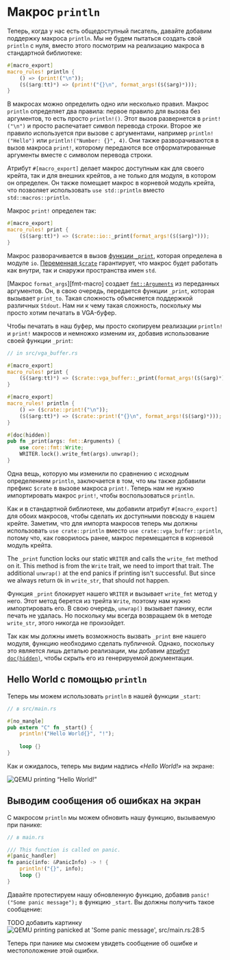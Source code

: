 # Макрос `println`

Теперь, когда у нас есть общедоступный писатель, давайте добавим поддержку макроса `println`. Мы не будем пытаться создать свой `println` с нуля, вместо этого посмотрим на реализацию макроса в стандартной библиотеке:

[macro syntax]: https://doc.rust-lang.org/nightly/book/ch19-06-macros.html#declarative-macros-with-macro_rules-for-general-metaprogramming
[`println!` macro]: https://doc.rust-lang.org/nightly/std/macro.println!.html

```rust
#[macro_export]
macro_rules! println {
    () => (print!("\n"));
    ($($arg:tt)*) => (print!("{}\n", format_args!($($arg)*)));
}
```

В макросах можно определить одно или несколько правил. Макрос `println` определяет два правила: первое правило для вызова без аргументов, то есть просто `println!()`. Этот вызов развернется в `print!("\n")` и просто распечатает символ перевода строки. Второе же правило используется при вызове с аргументами, например `println!("Hello")` или `println!("Number: {}", 4)`. Они также разворачиваются в вызов макроса `print!`, которому передаются все отформатированные аргументы вместе с символом перевода строки.

Атрибут `#[macro_export]` делает макрос доступным как для своего крейта, так и для внешних крейтов, а не только для модуля, в котором он определен. Он также помещает макрос в корневой модуль крейта, что позволяет использовать `use std::println` вместо `std::macros::println`.

Макрос `print!` определен так:

[`print!` macro]: https://doc.rust-lang.org/nightly/std/macro.print!.html

```rust
#[macro_export]
macro_rules! print {
    ($($arg:tt)*) => ($crate::io::_print(format_args!($($arg)*)));
}
```

Макрос разворачивается в вызов [функции `_print`][print-func], которая определена в модуле `io`. [Переменная `$crate`][crate-var] гарантирует, что макрос будет работать как внутри, так и снаружи пространства имен `std`.

[Макрос `format_args`][fmt-macro] создает [`fmt::Arguments`][fmt-args] из переданных аргументов. Он, в свою очередь, передается функции `_print`, которая вызывает `print_to`. Такая сложность объясняется поддержкой различных `Stdout`. Нам ни к чему такая сложность, поскольку мы просто хотим печатать в VGA-буфер.

[print-func]: https://github.com/rust-lang/rust/blob/29f5c699b11a6a148f097f82eaa05202f8799bbc/src/libstd/io/stdio.rs#L698
[crate-var]: https://doc.rust-lang.org/1.30.0/book/first-edition/macros.html#the-variable-crate
[fmt-marco]: https://doc.rust-lang.org/nightly/std/macro.format_args.html
[fmt-args]: https://doc.rust-lang.org/nightly/core/fmt/struct.Arguments.html

Чтобы печатать в наш буфер, мы просто скопируем реализации `println!` и `print!` макросов и немножко изменим их, добавив использование своей функции `_print`:

```rust
// in src/vga_buffer.rs

#[macro_export]
macro_rules! print {
    ($($arg:tt)*) => ($crate::vga_buffer::_print(format_args!($($arg)*)));
}

#[macro_export]
macro_rules! println {
    () => ($crate::print!("\n"));
    ($($arg:tt)*) => ($crate::print!("{}\n", format_args!($($arg)*)));
}

#[doc(hidden)]
pub fn _print(args: fmt::Arguments) {
    use core::fmt::Write;
    WRITER.lock().write_fmt(args).unwrap();
}
```

Одна вещь, которую мы изменили по сравнению с исходным определением `println`, заключается в том, что мы также добавили префикс `$crate` в вызове макроса `print!`. Теперь нам не нужно импортировать макрос `print!`, чтобы воспользоваться `println`.

Как и в стандартной библиотеке, мы добавили атрибут `#[macro_export]` для обоих макросов, чтобы сделать их доступными повсюду в нашем крейте. Заметим, что для импорта макросов теперь мы должны использовать `use crate::println` вместо `use crate::vga_buffer::println`, потому что, как говорилось ранее, макрос перемещается в корневой модуль крейта.

The `_print` function locks our static `WRITER` and calls the `write_fmt` method on it. This method is from the `Write` trait, we need to import that trait. The additional `unwrap()` at the end panics if printing isn't successful. But since we always return `Ok` in `write_str`, that should not happen.

Функция `_print` блокирует нашего `WRITER` и вызывает `write_fmt` метод у него. Этот метод берется из трейта `Write`, поэтому нам нужно импортировать его. В свою очередь, `unwrap()` вызывает панику, если печать не удалась. Но поскольку мы всегда возвращаем `Ok` в методе `write_str`, этого никогда не произойдет.

Так как мы должны иметь возможность вызвать `_print` вне нашего модуля, функцию необходимо сделать публичной. Однако, поскольку это является лишь деталью реализации, мы добавим [атрибут `doc(hidden)`][hidden-attr], чтобы скрыть его из генерируемой документации.

[hidden-attr]: https://doc.rust-lang.org/nightly/rustdoc/the-doc-attribute.html#dochidden

## Hello World с помощью `println`

Теперь мы можем использовать `println`  в нашей функции `_start`:

```rust
// в src/main.rs

#[no_mangle]
pub extern "C" fn _start() {
    println!("Hello World{}", "!");
    
    loop {}
}
```

Как и ожидалось, теперь мы видим надпись _«Hello World!»_ на экране:

![QEMU printing “Hello World!”](vga-hello-world.png)

## Выводим сообщения об ошибках на экран

С макросом `println` мы можем обновить нашу функцию, вызываемую при панике:

```rust
// в main.rs

/// This function is called on panic.
#[panic_handler]
fn panic(info: &PanicInfo) -> ! {
    println!("{}", info);
    loop {}
}
```

Давайте протестируем нашу обновленную функцию, добавив  `panic!("Some panic message");` в функцию `_start`. Вы должны получить такое сообщение:

TODO добавить картинку
![QEMU printing panicked at 'Some panic message', src/main.rs:28:5](vga-panic.png)

Теперь при панике мы сможем увидеть сообщение об ошибке и местоположение этой ошибки.
